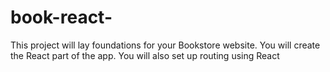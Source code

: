 # book-react-
This project will lay foundations for your Bookstore website. You will create the React part of the app. You will also set up routing using React
